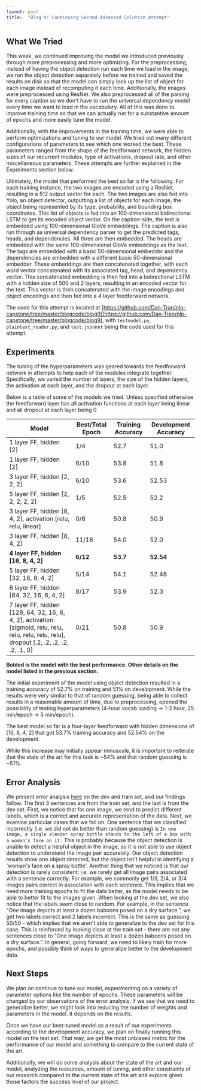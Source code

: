 ```yaml
---
layout: post
title:  "Blog 9: Continuing Second Advanced Solution Attempt"
---
```


## What We Tried

This week, we continued improving the model we introduced previously through more preprocessing and more optimizing.  For the preprocessing, instead of having the object detection run each time we load in the image, we ran the object detection separately before we trained and saved the results on disk so that the model can simply look up the list of object for each image instead of recomputing it each time.  Additionally, the images were preprocessed using ResNet. We also preprocessed all of the parsing for every caption so we don't have to run the universal dependency model every time we want to load in the vocabulary. All of this was done to improve training time so that we can actually run for a substantive amount of epochs and more easily tune the model.

Additionally, with the improvements in the training time, we were able to perform optimizations and tuning to our model.  We tried out many different configurations of parameters to see which one worked the best.  These parameters ranged from the shape of the feedforward network, the hidden sizes of our recurrent modules, type of activations, dropout rate, and other miscellaneous parameters. These attempts are further explained in the Experiments section below.

Ultimately, the model that performed the best so far is the following. For each training instance, the two images are encoded using a ResNet, resulting in a 512 output vector for each. The two images are also fed into Yolo, an object detector, outputting a list of objects for each image, the object being represented by its type, probability, and bounding box coordinates. This list of objects is fed into an 100-dimensional bidirectional LSTM to get its encoded object vector. On the caption-side, the text is embedded using 100-dimensional GloVe embeddings. The caption is also run through aa universal dependency parser to get the predicted tags, heads, and dependencies. All three are then embedded. The heads are embedded with the same 100-dimensional GloVe embeddings as the text. The tags are embedded with a basic 50-dimensional embedder and the dependencies are embedded with a different basic 50-dimensional embedder. These embeddings are then concatenated together, with each word vector concatenated with its associated tag, head, and dependency vector. This concatenated embedding is then fed into a bidirectional LSTM with a hidden size of 500 and 2 layers, resulting in an encoded vector for the text.  This vector is then concatenated with the image encodings and object encodings and then fed into a 4 layer feedforward network.

The code for this attempt is located at [https://github.com/Dan-Tran/nlp-capstone/tree/master/blogcode/blog9](https://github.com/Dan-Tran/nlp-capstone/tree/master/blogcode/blog9), with `testmodel.py`, `plaintext_reader.py`, and `test.jsonnet` being the code used for this attempt.

## Experiments

The tuning of the hyperparameters was geared towards the feedforward network in attempts to help each of the modules integrate together. Specifically, we varied the number of layers, the size of the hidden layers, the activation at each layer, and the dropout at each layer.

Below is a table of some of the models we tried. Unless specified otherwise the feedforward layer has all activation functions at each layer being linear and all dropout at each layer being 0 

| Model | Best/Total Epoch | Training Accuracy | Development Accuracy |
| ----- | -----------------| ----------------- | -------------------- |
| 1 layer FF, hidden [2] | 1/4 | 52.7 | 51.0 |
| 1 layer FF, hidden [2] | 6/10 | 53.8 | 51.8 |
| 3 layer FF, hidden [2, 2, 2] | 6/10 | 53.6 | 52.53 |
| 5 layer FF, hidden [2, 2, 2, 2, 2] | 1/5 | 52.5 | 52.2 |
| 3 layer FF, hidden [8, 4, 2], activation [relu, relu, linear] | 0/6 | 50.8 | 50.9 |
| 3 layer FF, hidden [8, 4, 2] | 11/16 | 54.0 | 52.0 |
| **4 layer FF, hidden [16, 8, 4, 2]** | **6/12** | **53.7** | **52.54** |
| 5 layer FF, hidden [32, 16, 8, 4, 2] | 5/14 | 54.1 | 52.48 |
| 6 layer FF, hidden [64, 32, 16, 8, 4, 2] | 8/17 | 53.9 | 52.3 |
| 7 layer FF, hidden [128, 64, 32, 16, 8, 4, 2], activation [sigmoid, relu, relu, relu, relu, relu, relu], dropout [.2, .2, .2, .2, .2, .1, 0] | 0/21 | 50.8 | 50.9 |

**Bolded is the model with the best performance. Other details on the model listed in the previous section.**

The initial experiment of the model using object detection resulted in a training accuracy of 52.7% on training and 51% on development. While the results were very similar to that of random guessing, being able to collect results in a reasonable amount of time, due to preprocessing, opened the possibility of testing hyperparameters (4-hour vocab loading -> 1-2 hour, 25 min/epoch -> 5 min/epoch).

The best model so far is a four-layer feedforward with hidden dimensions of [16, 8, 4, 2] that got 53.7% training accuracy and 52.54% on the development. 

While this increase may initially appear minuscule, it is important to reiterate that the state of the art for this task is ~54% and that random guessing is ~51%.


## Error Analysis

We present error analysis [here](https://docs.google.com/spreadsheets/d/17ShV29iQvFxUC5nOFDXg-vs0AO9mK32oCQubQz85jyk/edit?usp=sharing) on the dev and train set, and our findings follow. The first 3 sentences are from the train set, and the last is from the dev set. First, we notice that for one image, we tend to predict different labels, which is a correct and accurate representation of the data. Next, we examine particular cases that we fail on. One sentence that we classified incorrectly (i.e. we did not do better than random guessing) is `In one image, a single slender spray bottle stands to the left of a box with a woman's face on it.` This is probably because the object detection is unable to detect a helpful object in the image, so it is not able to use object detection to understand the image pair accurately. Our object detection results show one object detected, but the object isn't helpful in identifying a 'woman's face on a spray bottle'. Another thing that we noticed is that our detection is rarely consistent; i.e. we rarely get all image pairs associated with a sentence correctly. For example, we commonly get 1/3, 2/4, or 3/4 images pairs correct in association with each sentence. This implies that we need more training epochs to fit the data better, as the model needs to be able to better fit to the images given. When looking at the dev set, we also notice that the labels seem close to random. For example, in the sentence "One image depicts at least a dozen baboons posed on a dry surface.”, we get two labels correct and 2 labels incorrect. This is the same as guessing 50/50 - which implies that we aren't able to generalize to the dev set for this case. This is reinforced by looking close at the train set - there are not any sentences close to "One image depicts at least a dozen baboons posed on a dry surface.”. In general, going forward, we need to likely train for more epochs, and possibly think of ways to generalize better to the development data.

## Next Steps

We plan on continue to tune our model, experimenting on a variety of parameter options like the number of epochs. These parameters will be changed by our observations of the error analysis. If we see that we need to generalize better, we might look into reducing the number of weights and parameters in the model. It depends on the results.

Once we have our best-tuned model as a result of our experiments according to the development accuracy, we plan on finally running this model on the test set. That way, we get the most unbiased metric for the performance of our model and something to compare to the current state of the art.

Additionally, we will do some analysis about the state of the art and our model, analyzing the resources, amount of tuning, and other constraints of our research compared to the current state of the art and explore given those factors the success level of our project.
